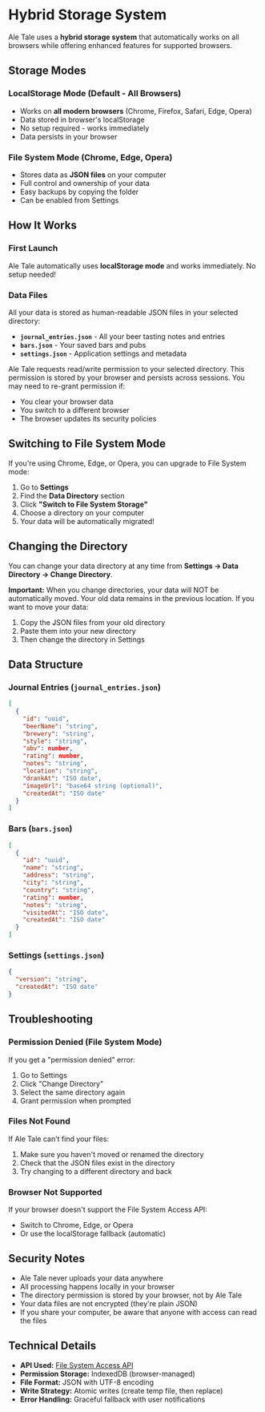 # Hybrid Storage System

Ale Tale uses a **hybrid storage system** that automatically works on all browsers while offering enhanced features for supported browsers.

## Storage Modes

### LocalStorage Mode (Default - All Browsers)
- Works on **all modern browsers** (Chrome, Firefox, Safari, Edge, Opera)
- Data stored in browser's localStorage
- No setup required - works immediately
- Data persists in your browser

### File System Mode (Chrome, Edge, Opera)
- Stores data as **JSON files** on your computer
- Full control and ownership of your data
- Easy backups by copying the folder
- Can be enabled from Settings

## How It Works

### First Launch
Ale Tale automatically uses **localStorage mode** and works immediately. No setup needed!

### Data Files
All your data is stored as human-readable JSON files in your selected directory:

- **`journal_entries.json`** - All your beer tasting notes and entries
- **`bars.json`** - Your saved bars and pubs
- **`settings.json`** - Application settings and metadata

Ale Tale requests read/write permission to your selected directory. This permission is stored by your browser and persists across sessions. You may need to re-grant permission if:
- You clear your browser data
- You switch to a different browser
- The browser updates its security policies

## Switching to File System Mode

If you're using Chrome, Edge, or Opera, you can upgrade to File System mode:

1. Go to **Settings**
2. Find the **Data Directory** section
3. Click **"Switch to File System Storage"**
4. Choose a directory on your computer
5. Your data will be automatically migrated!

## Changing the Directory

You can change your data directory at any time from **Settings → Data Directory → Change Directory**.

 **Important:** When you change directories, your data will NOT be automatically moved. Your old data remains in the previous location. If you want to move your data:

1. Copy the JSON files from your old directory
2. Paste them into your new directory
3. Then change the directory in Settings

## Data Structure

### Journal Entries (`journal_entries.json`)
```json
[
  {
    "id": "uuid",
    "beerName": "string",
    "brewery": "string",
    "style": "string",
    "abv": number,
    "rating": number,
    "notes": "string",
    "location": "string",
    "drankAt": "ISO date",
    "imageUrl": "base64 string (optional)",
    "createdAt": "ISO date"
  }
]
```

### Bars (`bars.json`)
```json
[
  {
    "id": "uuid",
    "name": "string",
    "address": "string",
    "city": "string",
    "country": "string",
    "rating": number,
    "notes": "string",
    "visitedAt": "ISO date",
    "createdAt": "ISO date"
  }
]
```

### Settings (`settings.json`)
```json
{
  "version": "string",
  "createdAt": "ISO date"
}
```

## Troubleshooting

### Permission Denied (File System Mode)
If you get a "permission denied" error:
1. Go to Settings
2. Click "Change Directory"
3. Select the same directory again
4. Grant permission when prompted

### Files Not Found
If Ale Tale can't find your files:
1. Make sure you haven't moved or renamed the directory
2. Check that the JSON files exist in the directory
3. Try changing to a different directory and back

### Browser Not Supported
If your browser doesn't support the File System Access API:
- Switch to Chrome, Edge, or Opera
- Or use the localStorage fallback (automatic)

## Security Notes

- Ale Tale never uploads your data anywhere
- All processing happens locally in your browser
- The directory permission is stored by your browser, not by Ale Tale
- Your data files are not encrypted (they're plain JSON)
- If you share your computer, be aware that anyone with access can read the files

## Technical Details

- **API Used:** [File System Access API](https://developer.mozilla.org/en-US/docs/Web/API/File_System_Access_API)
- **Permission Storage:** IndexedDB (browser-managed)
- **File Format:** JSON with UTF-8 encoding
- **Write Strategy:** Atomic writes (create temp file, then replace)
- **Error Handling:** Graceful fallback with user notifications
